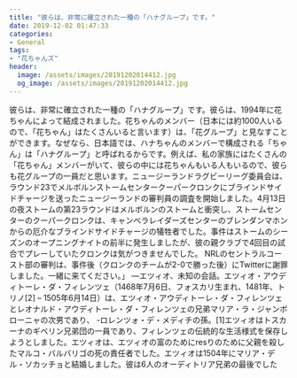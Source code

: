 ```yaml
---
title: "彼らは、非常に確立された一種の「ハナグループ」です。"
date: 2019-12-02 01:47:33
categories:
- General
tags:
- "花ちゃんズ"
header:
  image: /assets/images/20191202014412.jpg
  og_image: /assets/images/20191202014412.jpg
---
```


彼らは、非常に確立された一種の「ハナグループ」です。彼らは、1994年に花ちゃんによって結成されました。花ちゃんのメンバー（日本には約1000人いるので、「花ちゃん」はたくさんいると言います）は、「花グループ」と見なすことができます。なぜなら、日本語では、ハナちゃんのメンバーで構成される「ちゃん」は「ハナグループ」と呼ばれるからです。例えば、私の家族にはたくさんの「花ちゃん」メンバーがいて、彼らの中には花ちゃんもいる人もいるので、彼らも花グループの一員だと思います。ニュージーランドラグビーリーグ委員会は、ラウンド23でメルボルンストームセンタークーパークロンクにブラインドサイドチャージを送ったニュージーランドの審判員の調査を開始しました。4月13日の夜ストームの第23ラウンドはメルボルンのストームと衝突し、ストームセンターのクーパークロンクは、キャンベラレイダーズセンターのブレンダンマホンからの厄介なブラインドサイドチャージの犠牲者でした。事件はストームのシーズンのオープニングナイトの前半に発生しましたが、彼の親クラブで4回目の試合でプレーしていたクロンクは気がつきませんでした。 NRLのセントラルコースト部の審判は、事件後（クロンクのチームが2-0で勝った後）にTwitterに謝罪しました。一緒に来てください。」 —エツィオ、未知の会話。エツィオ・アウディトーレ・ダ・フィレンツェ（1468年7月6日、フォスカリ生まれ、1481年、トリノ[2] – 1505年6月14日）は、エツィオ・アウディトーレ・ダ・フィレンツェとレオナルド・アウディトーレ・ダ・フィレンツェの兄弟マリア・ラ・ジャンボローニャの次男であり、 -ロレンツォ・デ・メディチの孫。[1]エツィオはトスカーナのギベリン兄弟団の一員であり、フィレンツェの伝統的な生活様式を保存しようとしました。エツィオは、エツィオの富のためにresりのために父親を殺したマルコ・バルバリゴの死の責任者でした。エツィオは1504年にマリア・デル・ソカッチョと結婚しました。彼は6人のオーディトリア兄弟の最後でした
